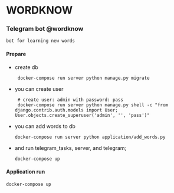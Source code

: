 # WORDKNOW

### Telegram bot @wordknow

    bot for learning new words

#### Prepare

 * create db

        docker-compose run server python manage.py migrate

 * you can create user
 
        # create user: admin with password: pass
        docker-compose run server python manage.py shell -c "from django.contrib.auth.models import User; User.objects.create_superuser('admin', '', 'pass')"

     
  * you can add words to db
  
        docker-compose run server python application/add_words.py
     
  * and run telegram_tasks, server, and telegram;
        
        docker-compose up
 
#### Application run

    docker-compose up
 